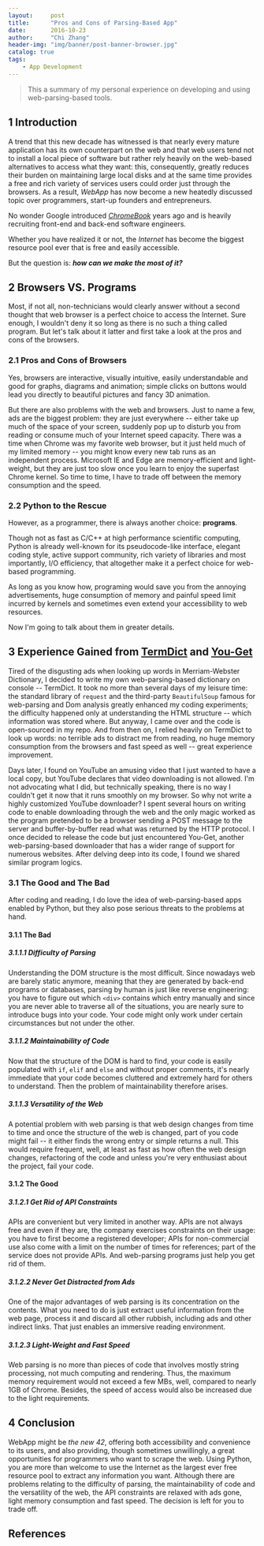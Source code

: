 ```yaml
---
layout:     post
title:      "Pros and Cons of Parsing-Based App"
date:       2016-10-23
author:     "Chi Zhang"
header-img: "img/banner/post-banner-browser.jpg"
catalog: true
tags: 
    - App Development
---
```


> This a summary of my personal experience on developing and using web-parsing-based tools.

## 1 Introduction

A trend that this new decade has witnessed is that nearly every mature application has its own counterpart on the web and that web users tend not to install a local piece of software but rather rely heavily on the web-based alternatives to access what they want: this, consequently, greatly reduces their burden on maintaining large local disks and at the same time provides a free and rich variety of services users could order just through the browsers. As a result, *WebApp* has now become a new heatedly discussed topic over programmers, start-up founders and entrepreneurs.

No wonder Google introduced [*ChromeBook*](https://www.google.com/chromebook/) years ago and is heavily recruiting front-end and back-end software engineers.

Whether you have realized it or not, the *Internet* has become the biggest resource pool ever that is free and easily accessible.

But the question is: ***how can we make the most of it?***

## 2 Browsers VS. Programs

Most, if not all, non-technicians would clearly answer without a second thought that web browser is a perfect choice to access the Internet. Sure enough, I wouldn't deny it so long as there is no such a thing called program. But let's talk about it latter and first take a look at the pros and cons of the browsers.

### 2.1 Pros and Cons of Browsers

Yes, browsers are interactive, visually intuitive, easily understandable and good for graphs, diagrams and animation; simple clicks on buttons would lead you directly to beautiful pictures and fancy 3D animation.

But there are also problems with the web and browsers. Just to name a few, ads are the biggest problem: they are just everywhere -- either take up much of the space of your screen, suddenly pop up to disturb you from reading or consume much of your Internet speed capacity. There was a time when Chrome was my favorite web browser, but it just held much of my limited memory -- you might know every new tab runs as an independent process. Microsoft IE and Edge are memory-efficient and light-weight, but they are just too slow once you learn to enjoy the superfast Chrome kernel. So time to time, I have to trade off between the memory consumption and the speed.

### 2.2 Python to the Rescue

However, as a programmer, there is always another choice: **programs**.

Though not as fast as C/C++ at high performance scientific computing, Python is already well-known for its pseudocode-like interface, elegant coding style, active support community, rich variety of libraries and most importantly, I/O efficiency, that altogether make it a perfect choice for web-based programming.

As long as you know how, programing would save you from the annoying advertisements, huge consumption of memory and painful speed limit incurred by kernels and sometimes even extend your accessibility to web resources.

Now I'm going to talk about them in greater details.

## 3 Experience Gained from [TermDict](https://github.com/WellyZhang/termdict) and [You-Get](https://github.com/WellyZhang/you-get)

Tired of the disgusting ads when looking up words in Merriam-Webster Dictionary, I decided to write my own web-parsing-based dictionary on console -- TermDict. It took no more than several days of my leisure time: the standard library of ```request``` and the third-party ```BeautifulSoup``` famous for web-parsing and Dom analysis greatly enhanced my coding experiments; the difficulty happened only at understanding the HTML structure -- which information was stored where. But anyway, I came over and the code is open-sourced in my repo. And from then on, I relied heavily on TermDict to look up words: no terrible ads to distract me from reading, no huge memory consumption from the browsers and fast speed as well -- great experience improvement. 

Days later, I found on YouTube an amusing video that I just wanted to have a local copy, but YouTube declares that video downloading is not allowed. I'm not advocating what I did, but technically speaking, there is no way I couldn't get it now that it runs smoothly on my browser. So why not write a highly customized YouTube downloader? I spent several hours on writing code to enable downloading through the web and the only magic worked as the program pretended to be a browser sending a POST message to the server and buffer-by-buffer read what was returned by the HTTP protocol. I once decided to release the code but just encountered You-Get, another web-parsing-based downloader that has a wider range of support for numerous websites. After delving deep into its code, I found we shared similar program logics.

### 3.1 The Good and The Bad

After coding and reading, I do love the idea of web-parsing-based apps enabled by Python, but they also pose serious threats to the problems at hand.

#### 3.1.1 The Bad

##### 3.1.1.1 Difficulty of Parsing

Understanding the DOM structure is the most difficult. Since nowadays web are barely static anymore, meaning that they are generated by back-end programs or databases, parsing by human is just like reverse engineering: you have to figure out which ```<div>``` contains which entry manually and since you are never able to traverse all of the situations, you are nearly sure to introduce bugs into your code. Your code might only work under certain circumstances but not under the other.

##### 3.1.1.2 Maintainability of Code

Now that the structure of the DOM is hard to find, your code is easily populated with ```if```, ```elif``` and ```else``` and without proper comments, it's nearly immediate that your code becomes cluttered and extremely hard for others to understand. Then the problem of maintainability therefore arises.

##### 3.1.1.3 Versatility of the Web

A potential problem with web parsing is that web design changes from time to time and once the structure of the web is changed, part of you code might fail -- it either finds the wrong entry or simple returns a null. This would require frequent, well, at least as fast as how often the web design changes, refactoring of the code and unless you're very enthusiast about the project, fail your code.

#### 3.1.2 The Good

##### 3.1.2.1 Get Rid of API Constraints

APIs are convenient but very limited in another way. APIs are not always free and even if they are, the company exercises constraints on their usage: you have to first become a registered developer; APIs for non-commercial use also come with a limit on the number of times for references; part of the service does not provide APIs. And web-parsing programs just help you get rid of them.

##### 3.1.2.2 Never Get Distracted from Ads

One of the major advantages of web parsing is its concentration on the contents. What you need to do is just extract useful information from the web page, process it and discard all other rubbish, including ads and other indirect links. That just enables an immersive reading environment.

##### 3.1.2.3 Light-Weight and Fast Speed

Web parsing is no more than pieces of code that involves mostly string processing, not much computing and rendering. Thus, the maximum memory requirement would not exceed a few MBs, well, compared to nearly 1GB of Chrome. Besides, the speed of access would also be increased due to the light requirements.

## 4 Conclusion

WebApp might be *the new 42*, offering both accessibility and convenience to its users, and also providing, though sometimes unwillingly, a great opportunities for programmers who want to scrape the web. Using Python, you are more than welcome to use the Internet as the largest ever free resource pool to extract any information you want. Although there are problems relating to the difficulty of parsing, the maintainability of code and the versatility of the web, the API constraints are relaxed with ads gone, light memory consumption and fast speed. The decision is left for you to trade off.

## References

